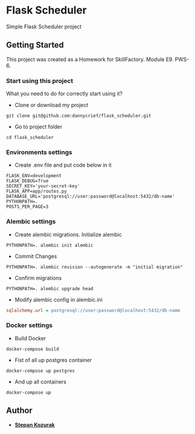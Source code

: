 # Flask Scheduler

Simple Flask Scheduler project

## Getting Started

This project was created as a Homework for SkillFactory. Module E9. PWS-6. 

### Start using this project

What you need to do for correctly start using it?

* Clone or download my project
```commandline
git clone git@github.com:dannycrief/flask_scheduler.git
```

* Go to project folder
```
cd flask_scheduler
```
### Environments settings
* Create .env file and put code below in it
```.env
FLASK_ENV=development
FLASK_DEBUG=True
SECRET_KEY='your-secret-key'
FLASK_APP=app/routes.py
DATABASE_URL='postgresql://user:password@localhost:5432/db-name'
PYTHONPATH=.
POSTS_PER_PAGE=3
```
### Alembic settings
* Create alembic migrations. Initialize alembic
```commandline
PYTHONPATH=. alembic init alembic
```
* Commit Changes
```commandline
PYTHONPATH=. alembic revision --autogenerate -m "initial migration" 
```
* Confirm migrations
```commandline
PYTHONPATH=. alembic upgrade head
```
* Modify alembic config in alembic.ini
```ini
sqlalchemy.url = postgresql://user:password@localhost:5432/db-name
```

### Docker settings

* Build Docker
```commandline
docker-compose build
```

* Fist of all up postgres container
```commandline
docker-compose up postgres
```

* And up all containers
```commandline
docker-compose up
```

## Author

* **[Stepan Kozurak](https://www.linkedin.com/in/stepan-kozurak-77485b16b/)**